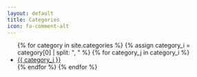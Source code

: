 ```yaml
---
layout: default
title: Categories
icon: fa-comment-alt
---
```


<ul class="p-0 post-list d-flex flex-column align-items-center">
  {% for category in site.categories %}
    {% assign category_i = category[0] | split: ", " %}
    {% for category_j in category_i %}
      <li class="mb-3"><a class="d-flex justify-content-center text-center text-black nav-blog-links" href="/category/{{ category_j | replace: ' ', '-' }}">{{ category_j }}</a></li>
    {% endfor %}
  {% endfor %}
</ul>